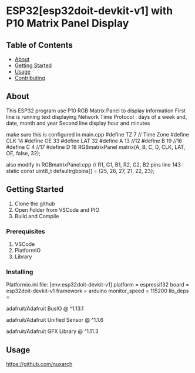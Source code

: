 # ESP32[esp32doit-devkit-v1] with P10 Matrix Panel Display

## Table of Contents

- [About](#about)
- [Getting Started](#getting_started)
- [Usage](#usage)
- [Contributing](../CONTRIBUTING.md)

## About <a name = "about"></a>

This ESP32 program use P10 RGB Matrix Panel to display information
First line is running text displaying Network Time Protocol : days of a week and, date, month and year
Second line display hour and minutes

make sure this is configured in main.cpp
#define TZ 7 // Time Zone
#define CLK 14
#define OE 33
#define LAT 32
#define A 13 //12
#define B 19 //16
#define C 4  //17
#define D 18
RGBmatrixPanel matrix(A, B, C, D, CLK, LAT, OE, false, 32);

also modify in RGBmatrixPanel.cpp
// R1, G1, B1, R2, G2, B2 pins
line 143 :  static const uint8_t defaultrgbpins[] = {25, 26, 27, 21, 22, 23};



## Getting Started <a name = "getting_started"></a>

1. Clone the github 
2. Open Folder from VSCode and PIO
3. Build and Compile 

### Prerequisites
1. VSCode
2. PlatformIO
3. Library

### Installing
Platformio.ini file:
[env:esp32doit-devkit-v1]
platform = espressif32
board = esp32doit-devkit-v1
framework = arduino
monitor_speed = 115200
lib_deps = 

adafruit/Adafruit BusIO @ ^1.13.1

adafruit/Adafruit Unified Sensor @ ^1.1.6

adafruit/Adafruit GFX Library @ ^1.11.3

## Usage <a name = "usage"></a>
https://github.com/nuxarch

